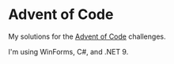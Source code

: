 # Advent of Code
My solutions for the [Advent of Code](https://AdventOfCode.com) challenges.

I'm using WinForms, C#, and .NET 9.
